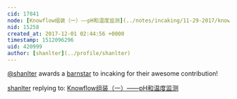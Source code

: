 ```yaml
---
cid: 17841
node: [Knowflow组装（一）——pH和温度监测](../notes/incaking/11-29-2017/knowflow-ph)
nid: 15258
created_at: 2017-12-01 02:44:56 +0000
timestamp: 1512096296
uid: 420999
author: [shanlter](../profile/shanlter)
---
```


[@shanlter](/profile/shanlter) awards a <a href="//publiclab.org/wiki/barnstars">barnstar</a> to incaking for their awesome contribution!

[shanlter](../profile/shanlter) replying to: [Knowflow组装（一）——pH和温度监测](../notes/incaking/11-29-2017/knowflow-ph)


